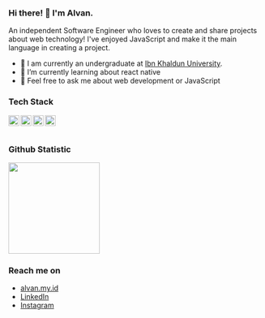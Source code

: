 ### Hi there! 👋 I'm Alvan.

An independent Software Engineer who loves to create and share projects about web technology! I've enjoyed JavaScript and make it the main language in creating a project.

- 🔭 I am currently an undergraduate at <a href="http://ti.ft.uika-bogor.ac.id/">Ibn Khaldun University</a>.
- 🌱 I’m currently learning about react native
- 💬 Feel free to ask me about web development or JavaScript

### Tech Stack
  <a href="#"><img align="left" alt="JavaScript" title="JavaScript" width="21px" src="https://upload.wikimedia.org/wikipedia/commons/9/99/Unofficial_JavaScript_logo_2.svg" /></a>
  <a href="https://nodejs.org/"><img align="left" alt="NodeJS" title="NodeJS" width="21px" src="https://seeklogo.com/images/N/nodejs-logo-FBE122E377-seeklogo.com.png" /></a>
  <a href="https://reactjs.org/"><img align="left" alt="React" title="React" width="21px" src="https://cdn.worldvectorlogo.com/logos/react-2.svg" /></a>
  <a href="https://nextjs.org/"><img align="left" alt="Next" title="Next (React SSR Framework)" width="21px" src="https://iconape.com/wp-content/files/gm/82643/svg/next-js.svg" /></a>
  <br>
  <br>
  
### Github Statistic
<p align="left">
<a href="https://github.com/alvanochi">
    <img height="180em" src="https://github-readme-stats-eight-theta.vercel.app/api/top-langs/?username=alvanochi&layout=compact&langs_count=8&theme=algolia"/>
</a>
</p>

### Reach me on
- <a href="https://alvan.my.id">alvan.my.id</a>
- <a href="https://linkedin.com/in/alvanoh/">LinkedIn</a>
- <a href="https://instagram.com/alvanocchi">Instagram</a>
